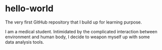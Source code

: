# hello-world
The very first GitHub repository that I build up for learning purpose.

I am a medical student. Intimidated by the complicated interaction between environment and human body, I decide to weapon myself up with some data analysis tools. 
